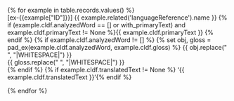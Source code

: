 {% for example in table.records.values() %}  
[ex-{{example["ID"]}}] {{ example.related('languageReference').name }}
{% if (example.cldf.analyzedWord == [] or with_primaryText) and example.cldf.primaryText != None %}{{ example.cldf.primaryText }}
{% endif %}
{% if example.cldf.analyzedWord != [] %}
{% set obj, gloss = pad_ex(example.cldf.analyzedWord, example.cldf.gloss) %}
{{ obj.replace(" ", "|WHITESPACE|") }}  
{{ gloss.replace(" ", "|WHITESPACE|") }}  
{% endif %}
{% if example.cldf.translatedText != None %}
‘{{ example.cldf.translatedText }}’{% endif %}

{% endfor %}

